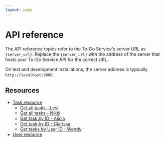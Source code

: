 ```yaml
---
layout: page
---
```


# API reference

The API reference topics refer to the To-Do Service's server URL as `{server_url}`.
Replace the `{server_url}` with the address of the server that hosts your To-Do Service
API for the correct URL.

On test and development installations, the server address is typically `http://localhost:3000`.

## Resources

* [Task resource](api/task.md)
    * [Get all tasks - Levi](api/tasks-get-tasks-levibeverly.md)
    * [Get all tasks - Nikki](api/tasks-get-all-tasks-nikki-everett.md)
    * [Get task by ID - Alicia](api/tasks-get-by-task-id_alkreb.md)
    * [Get task by ID - Clarissa](api/tasks-get-by-task-id_csun.md)
    * [Get tasks by User ID - Wendy](api/tasks-get-tasks-by-user_id_WUF.md)
* [User resource](api/user.md)
